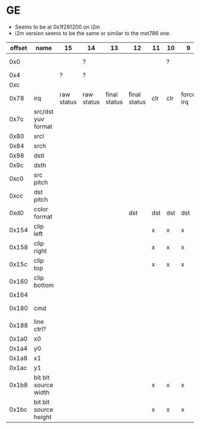 # GE

- Seems to be at 0x1f281200 on i2m
- i2m version seems to be the same or similar to the mst786 one.

| offset | name                  | 15         | 14         | 13           | 12           | 11  | 10  | 9         | 8         | 7    | 6       | 5 | 4 | 3   | 2            | 1   | 0      | notes        |
|--------|-----------------------|------------|------------|--------------|--------------|-----|-----|-----------|-----------|------|---------|---|---|-----|--------------|-----|--------|--------------|
| 0x0    |                       |            | ?          |              |              |     | ?   |           |           |      |         |   |   |     | alpha blend? |     | enable |              |
| 0x4    |                       | ?          | ?          |              |              |     |     |           |           |      |         |   |   |     |              | ?   | ?      |              |
| 0xc    |                       |            |            |              |              |     |     |           |           |      |         |   |   | ?   | ?            |     | ?      |              |
| 0x78   | irq                   | raw status | raw status | final status | final status | clr | clr | force irq | force irq | mask | mask    |   |   |     |              |     |        |              |
| 0x7c   | src/dst yuv format    |            |            |              |              |     |     |           |           |      |         |   |   |     |              |     |        |              |
| 0x80   | srcl                  |            |            |              |              |     |     |           |           |      |         |   |   |     |              |     |        |              |
| 0x84   | srch                  |            |            |              |              |     |     |           |           |      |         |   |   |     |              |     |        |              |
| 0x98   | dstl                  |            |            |              |              |     |     |           |           |      |         |   |   |     |              |     |        |              |
| 0x9c   | dsth                  |            |            |              |              |     |     |           |           |      |         |   |   |     |              |     |        |              |
| 0xc0   | src pitch             |            |            |              |              |     |     |           |           |      |         |   |   |     |              |     |        |              |
| 0xcc   | dst pitch             |            |            |              |              |     |     |           |           |      |         |   |   |     |              |     |        |              |
| 0xd0   | color format          |            |            |              | dst          | dst | dst | dst       | dst       |      |         |   |   | src | src          | src | src    |              |
| 0x154  | clip left             |            |            |              |              | x   | x   | x         | x         | x    | x       | x | x | x   | x            | x   | x      |              |
| 0x158  | clip right            |            |            |              |              | x   | x   | x         | x         | x    | x       | x | x | x   | x            | x   | x      |              |
| 0x15c  | clip top              |            |            |              |              | x   | x   | x         | x         | x    | x       | x | x | x   | x            | x   | x      |              |
| 0x160  | clip bottom           |            |            |              |              |     |     |           |           |      |         |   |   |     |              |     |        |              |
| 0x164  |                       |            |            |              |              |     |     |           |           |      |         |   |   |     |              | rot | rot    | GE_SetRotate |
| 0x180  | cmd                   |            |            |              |              |     |     |           |           |      | bit blt |   |   |     |              |     |        |              |
| 0x188  | line ctrl?            |            |            |              |              |     |     |           |           |      |         |   |   |     |              |     |        |              |
| 0x1a0  | x0                    |            |            |              |              |     |     |           |           |      |         |   |   |     |              |     |        |              |
| 0x1a4  | y0                    |            |            |              |              |     |     |           |           |      |         |   |   |     |              |     |        |              |
| 0x1a8  | x1                    |            |            |              |              |     |     |           |           |      |         |   |   |     |              |     |        |              |
| 0x1ac  | y1                    |            |            |              |              |     |     |           |           |      |         |   |   |     |              |     |        |              |
| 0x1b8  | bit blt source width  |            |            |              |              | x   | x   | x         | x         | x    | x       | x | x | x   | x            | x   | x      |              |
| 0x1bc  | bit blt source height |            |            |              |              | x   | x   | x         | x         | x    | x       | x | x | x   | x            | x   | x      |              |
